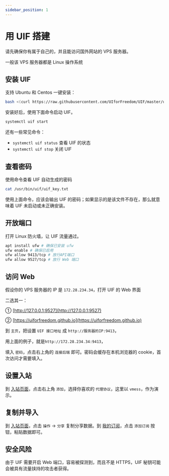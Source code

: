 ```yaml
---
sidebar_position: 1
---
```


# 用 UIF 搭建

请先确保你有属于自己的，并且能访问国外网站的 VPS 服务器。

一般该 VPS 服务器都是 Linux 操作系统

## 安装 UIF

支持 Ubuntu 和 Centos 一键安装：

```bash
bash <(curl https://raw.githubusercontent.com/UIforFreedom/UIF/master/uifd/linux_install.sh)
```

安装好后，使用下面命令启动 UIF。

```bash
systemctl uif start
```

还有一些常见命令：

- `systemctl uif status` 查看 UIF 的状态
- `systemctl uif stop` 关闭 UIF

## 查看密码

使用命令查看 UIF 自动生成的密码

```bash
cat /usr/bin/uif/uif_key.txt
```

使用上面命令，应该会输出 UIF 的密码；如果显示的是该文件不存在，那么就意味着 UIF 未启动或未正确安装。

## 开放端口

打开 Linux 防火墙，让 UIF 流量通过。

```bash
apt install ufw # 确保已安装 ufw
ufw enable # 确保已启用
ufw allow 9413/tcp # 放行API端口
ufw allow 9527/tcp # 放行 Web 端口
```

## 访问 Web

假设你的 VPS 服务器的 IP 是 `172.28.234.34`，打开 UIF 的 Web 界面

二选其一：

① [http://127.0.0.1:9527](http://127.0.0.1:9527)

② [https://uiforfreedom.github.io](https://uiforfreedom.github.io)

到 `主页`，把设置 `UIF 接口地址` 成 `http://服务器的IP:9413`，

用上面的例子，就是`http://172.28.234.34:9413`，

填入 `密码`，点击右上角的 `连接后端` 即可。密码会缓存在本机浏览器的 cookie，首次访问才需要填入。

## 设置入站

到 [入站页面](https://uiforfreedom.github.io/#/in/my)，点击右上角 `添加`，选择你喜欢的 `代理协议`，这里以 `vmess`，作为演示。

## 复制并导入

到 [入站页面](https://uiforfreedom.github.io/#/in/my)，点击 `操作` -> `分享` 复制分享数据。到 [我的订阅](https://uiforfreedom.github.io/#/out/subscribe)，点击 `添加订阅` 按钮，粘贴数据即可。

## 安全风险

由于 UIF 需要开启 Web 端口，容易被探测到，而且不是 HTTPS，UIF 秘钥可能会被具有流量挟持的攻击者获得。
